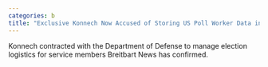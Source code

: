 ```yaml
---
categories: b
title: "Exclusive Konnech Now Accused of Storing US Poll Worker Data in China Once Contracted with Pentagon to Help Soldiers Cast Ballots"
---
```

Konnech contracted with the Department of Defense to manage election logistics for service members Breitbart News has confirmed.